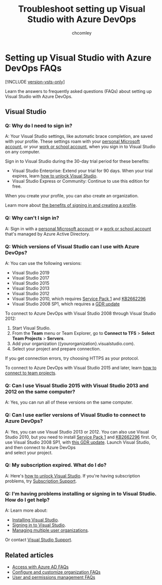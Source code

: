 ﻿---
title: Troubleshoot setting up Visual Studio with Azure DevOps
titleSuffix: Azure DevOps Services
ms.custom: seodec18
description: Having problems installing Visual Studio, signing in, or handling an expired subscription? Learn answers to these frequently asked questions (FAQs). 
ms.technology: devops-accounts
ms.assetid: 985fcb48-0d9e-44ef-811d-7178df1cb09b
ms.topic: conceptual
ms.author: chcomley
author: chcomley
ms.date: 03/11/2020
monikerRange: 'azure-devops'
---

# Setting up Visual Studio with Azure DevOps FAQs

[!INCLUDE [version-vsts-only](../../includes/version-vsts-only.md)]

Learn the answers to frequently asked questions (FAQs) about setting up Visual Studio with Azure DevOps.

## Visual Studio

<a name="why-sign-in"></a>

### Q: Why do I need to sign in?

A: Your Visual Studio settings, 
like automatic brace completion, 
are saved with your profile. 
These settings roam with your [personal Microsoft account](https://www.microsoft.com/account), 
or your [work or school account](/azure/active-directory/fundamentals/sign-up-organization), 
when you sign in to Visual Studio on any computer. 

Sign in to Visual Studio during the 30-day 
trial period for these benefits:

*    Visual Studio Enterprise: Extend your trial for 90 days. When your trial expires, 
learn [how to unlock Visual Studio](/visualstudio/ide/how-to-unlock-visual-studio).
*    Visual Studio Express or Community: Continue to use this edition for free.

When you create your profile, you can also create an organization.

Learn more about [the benefits of signing in and creating a profile](/visualstudio/ide/signing-in-to-visual-studio). 

<a name="cannot-sign-in"></a>

### Q: Why can't I sign in?

A: Sign in with a [personal Microsoft account](https://www.microsoft.com/account) 
or a [work or school account](/azure/active-directory/fundamentals/sign-up-organization) 
that's managed by Azure Active Directory.

<a name="vs-versions"></a>

### Q: Which versions of Visual Studio can I use with Azure DevOps?

A: You can use the following versions:

* Visual Studio 2019
* Visual Studio 2017
* Visual Studio 2015
* Visual Studio 2013
* Visual Studio 2012
* Visual Studio 2010, 
which requires [Service Pack 1](https://www.microsoft.com/download/details.aspx?id=29082) 
and [KB2662296](https://support.microsoft.com/kb/2662296)
* Visual Studio 2008 SP1, which requires a [GDR update](https://support.microsoft.com/kb/2673642)

To connect to Azure DevOps with Visual Studio 2008 through Visual Studio 2012:

1.    Start Visual Studio.
2.    From the **Team** menu or Team Explorer, 
go to **Connect to TFS** > **Select Team Projects** > **Servers**.
3.    Add your organization ({yourorganization}.visualstudio.com).
4.    Select your project and prepare connection.

If you get connection errors, try choosing HTTPS as your protocol.

To connect to Azure DevOps with Visual Studio 2015 and later, 
learn [how to connect to team projects](../projects/connect-to-projects.md). 

### Q: Can I use Visual Studio 2015 with Visual Studio 2013 and 2012 on the same computer?

A: Yes, you can run all of these versions on the same computer.

### Q: Can I use earlier versions of Visual Studio to connect to Azure DevOps?

A: Yes, you can use Visual Studio 2013 or 2012. You can also use Visual Studio 2010, 
but you need to install [Service Pack 1](https://www.microsoft.com/download/details.aspx?id=34677) 
and [KB2662296](https://support.microsoft.com/kb/2662296) first. Or, use Visual 
Studio 2008 SP1, with [this GDR update](https://support.microsoft.com/kb/2673642). 
Launch Visual Studio, and then connect to Azure DevOps  
and select your project.

### Q: My subscription expired. What do I do?

A: Here's [how to unlock Visual Studio](/visualstudio/ide/how-to-unlock-visual-studio). 
If you're having subscription problems, 
try [Subscription Support](https://visualstudio.microsoft.com/support/subscription-support-vs).

### Q: I'm having problems installing or signing in to Visual Studio. How do I get help? 

A: Learn more about:

*    [Installing Visual Studio](/visualstudio/install/install-visual-studio-2015).
*    [Signing in to Visual Studio](/visualstudio/ide/signing-in-to-visual-studio).
*    [Managing multiple user organizations](/visualstudio/ide/work-with-multiple-user-accounts).

Or contact [Visual Studio Support](https://visualstudio.microsoft.com/support/support-overview-vs). 

## Related articles

- [Access with Azure AD FAQs](faq-azure-access.md)
- [Configure and customize organization FAQs](faq-configure-customize-organization.md)
- [User and permissions management FAQs](faq-user-and-permissions-management.md)